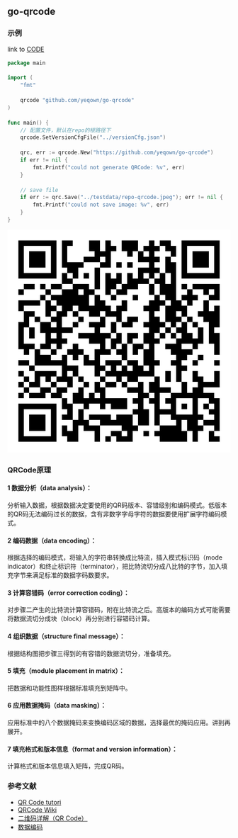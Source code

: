 ## go-qrcode

### 示例

link to [CODE](./example/main.go)
```go
package main

import (
	"fmt"

	qrcode "github.com/yeqown/go-qrcode"
)

func main() {
	// 配置文件，默认在repo的根路径下
	qrcode.SetVersionCfgFile("../versionCfg.json")

	qrc, err := qrcode.New("https://github.com/yeqown/go-qrcode")
	if err != nil {
		fmt.Printf("could not generate QRCode: %v", err)
	}

	// save file
	if err := qrc.Save("../testdata/repo-qrcode.jpeg"); err != nil {
		fmt.Printf("could not save image: %v", err)
	}
}
```

![repo-qrcode.jpeg](./testdata/repo-qrcode.jpeg)


### QRCode原理

#### 1 数据分析（data analysis）：

分析输入数据，根据数据决定要使用的QR码版本、容错级别和编码模式。低版本的QR码无法编码过长的数据，含有非数字字母字符的数据要使用扩展字符编码模式。

#### 2 编码数据（data encoding）：

根据选择的编码模式，将输入的字符串转换成比特流，插入模式标识码（mode indicator）和终止标识符（terminator），把比特流切分成八比特的字节，加入填充字节来满足标准的数据字码数要求。

#### 3 计算容错码（error correction coding）：

对步骤二产生的比特流计算容错码，附在比特流之后。高版本的编码方式可能需要将数据流切分成块（block）再分别进行容错码计算。

#### 4 组织数据（structure final message）：

根据结构图把步骤三得到的有容错的数据流切分，准备填充。

#### 5 填充（module placement in matrix）：

把数据和功能性图样根据标准填充到矩阵中。

#### 6 应用数据掩码（data masking）：

应用标准中的八个数据掩码来变换编码区域的数据，选择最优的掩码应用。讲到再展开。

#### 7 填充格式和版本信息（format and version information）：

计算格式和版本信息填入矩阵，完成QR码。

### 参考文献

* [QR Code tutori](https://www.thonky.com/qr-code-tutorial/)
* [QRCode Wiki](https://en.wikipedia.org/wiki/QR_code)
* [二维码详解（QR Code）](https://zhuanlan.zhihu.com/p/21463650)
* [数据编码](https://zhuanlan.zhihu.com/p/25432676)
